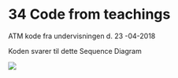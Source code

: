 # 34 Code from teachings

ATM kode fra undervisningen d. 23 -04-2018

Koden svarer til dette Sequence Diagram

![](https://github.com/dat18v2/34_sd/blob/master/img/ATM_SD.JPG)
